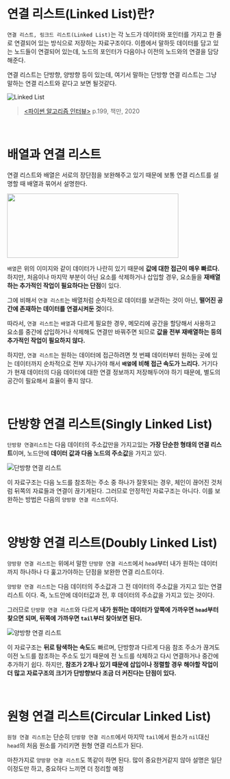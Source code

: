 # 연결 리스트(Linked List)란?

`연결 리스트, 링크드 리스트(Linked List)`는 각 노드가 데이터와 포인터를 가지고 한 줄로 연결되어 있는 방식으로 저장하는 자료구조이다.
이름에서 말하듯 데이터를 담고 있는 노드들이 연결되어 있는데, 노드의 포인터가 다음이나 이전의 노드와의 연결을 담당해준다.

연결 리스트는 단방향, 양방향 등이 있는데, 여기서 말하는 단방향 연결 리스트는 그냥 말하는 연결 리스트와 같다고 보면 될것같다.

![Linked List](https://w.namu.la/s/ef210f7b01f17258cc7060ba5b02e5b4b337bfb282cea34ac6a68c00ca740eea089b57d84f3f618e103bf8e54b2c698e1290d7bb489498073458f06da004e664d988b4b0c08f8b64dcc91d8a4e4df3914076dc172b4dcf068843a04a0df7bdd15259d6ae1a324f195aa3bcea482b76f5)
> [<파이썬 알고리즘 인터뷰>](https://www.onlybook.co.kr/entry/algorithm-interview) p.199, 책만, 2020

<br>

# 배열과 연결 리스트
연결 리스트와 배열은 서로의 장단점을 보완해주고 있기 때문에 보통 연결 리스트를 설명할 때 배열과 묶어서 설명한다.

<img src="https://user-images.githubusercontent.com/59376200/127826208-3222d204-6311-49ae-85e4-58b82d6cd114.png" width="400" height="150"/>

`배열`은 위의 이미지와 같이 데이터가 나란히 있기 때문에 **값에 대한 접근이 매우 빠르다.** 하지만, 처음이나 마지막 부분이 아닌 요소를 삭제하거나 삽입할 경우, 요소들을 **재배열 하는 추가적인 작업이 필요하다는 단점**이 있다.

그에 비해서 `연결 리스트`는 배열처럼 순차적으로 데이터를 보관하는 것이 아닌, **떨어진 공간에 존재하는 데이터를 연결시켜둔 것**이다.

따라서, `연결 리스트`는 `배열`과 다르게 필요한 경우, 메모리에 공간을 할당해서 사용하고 요소를 중간에 삽입하거나 삭제해도 연결만 바꿔주면 되므로 **값을 전부 재배열하는 등의 추가적인 작업이 필요하지 않다.**

하지만, `연결 리스트`는 원하는 데이터에 접근하려면 첫 번쨰 데이터부터 원하는 곳에 있는 데이터까지 순차적으로 전부 지나가야 해서 **`배열`에 비해 접근 속도가 느리다.**
거기다가 현재 데이터의 다음 데이터에 대한 연결 정보까지 저장해두어야 하기 때문에, 별도의 공간이 필요해서 효율이 좋지 않다.

<br>

# 단방향 연결 리스트(Singly Linked List)
`단방향 연결리스트`는 다음 데이터의 주소값만을 가지고있는 **가장 단순한 형태의 연결 리스트**이며, 노드안에 **데이터 값과 다음 노드의 주소값**을 가지고 있다.

![단방향 연결 리스트](https://user-images.githubusercontent.com/59376200/128629583-bb66dadb-977a-46fc-aecf-1813211245a1.png)

이 자료구조는 다음 노드를 참조하는 주소 중 하나가 잘못되는 경우, 체인이 끊어진 것처럼 뒤쪽의 자료들과 연결이 끊기게된다. 그러므로 안정적인 자료구조는 아니다.
이를 보완하는 방법은 다음의 `양방향 연결 리스트`이다.

<br>

# 양방향 연결 리스트(Doubly Linked List)
`양방향 연결 리스트`는 위에서 말한 `단방향 연결 리스트`에서 `head`부터 내가 원하는 데이터까지 하나하나 다 훑고가야하는 단점을 보완한 연결 리스트이다.

`양방향 연결 리스트`는 다음 데이터의 주소값과 그 전 데이터의 주소값을 가지고 있는 연결 리스트 이다. 즉, 노드안에 데이터값과 전, 후 데이터의 주소값을 가지고 있는 것이다. 

그러므로 `단방향 연결 리스트`와 다르게 **내가 원하는 데이터가 앞쪽에 가까우면 `head`부터 찾으면 되며, 뒤쪽에 가까우면 `tail`부터 찾아보면 된다.**

![양방향 연결 리스트](https://user-images.githubusercontent.com/59376200/128629597-c25513e3-e0bc-4838-9c1e-c2fcaffcb042.png)

이 자료구조는 **뒤로 탐색하는 속도**도 빠르며, 단방향과 다르게 다음 참조 주소가 끊겨도 이전 노드를 참조하는 주소도 있기 때문에 전 노드를 삭제하고 다시 연결하거나 중간에 추가하기 쉽다. 하지만, **참조가 2개나 있기 때문에 삽입이나 정렬할 경우 해야할 작업이 더 많고 자료구조의 크기가 단방향보다 조금 더 커진다는 단점이 있다.**


<br>


# 원형 연결 리스트(Circular Linked List)
`원형 연결 리스트`는 단순히 `단방향 연결 리스트`에서 마지막 `tail`에서 원소가 `nil`대신 `head`의 처음 원소를 가리키면 원형 연결 리스트가 된다.

마찬가지로 `양방향 연결 리스트`도 똑같이 하면 된다. 많이 중요한거같지 않아 설명은 일단 이정도만 하고, 중요하다 느끼면 더 정리할 예정


<!-- > Reference
> - [Wikipedia - 연결 리스트](https://en.wikipedia.org/wiki/Linked_list)
> - [개발자 소들이님의 단방향 연결 리스트](https://babbab2.tistory.com/86?category=908011) -->